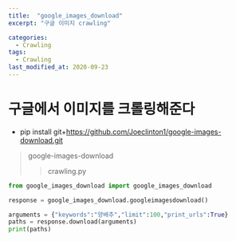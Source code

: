 ```yaml
---
title:  "google_images_download"
excerpt: "구글 이미지 crawling"

categories:
  - Crawling
tags:
  - Crawling
last_modified_at: 2020-09-23
---
```


# 구글에서 이미지를 크롤링해준다

* pip install git+https://github.com/Joeclinton1/google-images-download.git

> google-images-download
>> crawling.py
  
```python
from google_images_download import google_images_download   

response = google_images_download.googleimagesdownload()   

arguments = {"keywords":"양배추","limit":100,"print_urls":True} 
paths = response.download(arguments)   
print(paths)  
```
